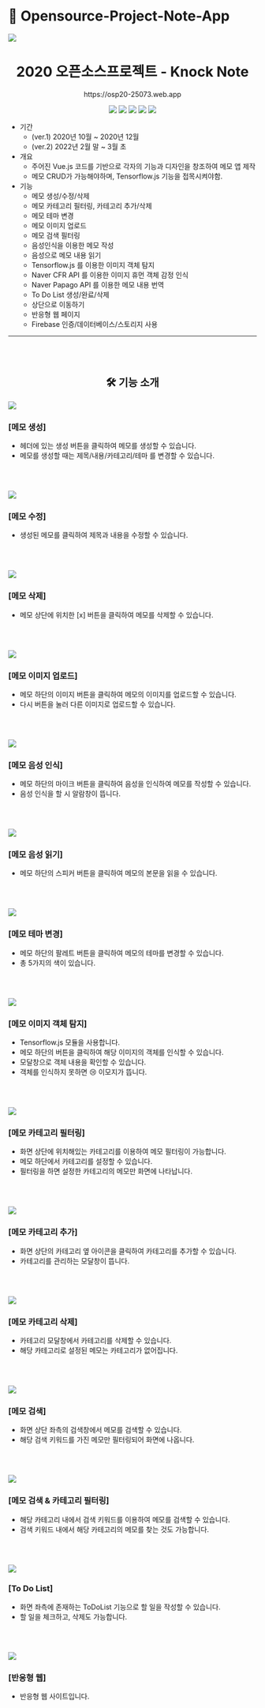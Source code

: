 # 🐥 Opensource-Project-Note-App

![](./images/메인화면.png)

<div align='center'>
<h1><b>2020 오픈소스프로젝트 - Knock Note</b></h1>
<p>https://osp20-25073.web.app</p>

<img src="https://img.shields.io/badge/Vue.js-4FC08D?style=flat-square&logo=Vue.js&logoColor=white"/></a>
<img src="https://img.shields.io/badge/HTML-E34F26?style=flat-square&logo=HTML5&logoColor=white"/></a>
<img src="https://img.shields.io/badge/SCSS-CC6699?style=flat-square&logo=SASS&logoColor=white"/></a>
<img src="https://img.shields.io/badge/Node.js-339933?style=flat-square&logo=Node.js&logoColor=white"/></a>
<img src="https://img.shields.io/badge/Firebase-FFCA28?style=flat-square&logo=Firebase&logoColor=white"/></a>


</div>

-   기간
    -   (ver.1) 2020년 10월 ~ 2020년 12월
    -   (ver.2) 2022년 2월 말 ~ 3월 초
-   개요
    -   주어진 Vue.js 코드를 기반으로 각자의 기능과 디자인을 창조하여 메모 앱 제작
    -   메모 CRUD가 가능해야하며, Tensorflow.js 기능을 접목시켜야함.
-   기능
    -   메모 생성/수정/삭제
    -   메모 카테고리 필터링, 카테고리 추가/삭제
    -   메모 테마 변경
    -   메모 이미지 업로드
    -   메모 검색 필터링
    -   음성인식을 이용한 메모 작성
    -   음성으로 메모 내용 읽기
    -   Tensorflow.js 를 이용한 이미지 객체 탐지
    -   Naver CFR API 를 이용한 이미지 휴먼 객체 감정 인식
    -   Naver Papago API 를 이용한 메모 내용 번역
    -   To Do List 생성/완료/삭제
    -   상단으로 이동하기
    -   반응형 웹 페이지
    -   Firebase 인증/데이터베이스/스토리지 사용
<hr/>
<br/>
<br/>

<div align="center">
<h2>🛠 기능 소개</h2>
</div>


![](./images/메모생성.gif)
### [메모 생성]
- 헤더에 있는 생성 버튼을 클릭하여 메모를 생성할 수 있습니다.
- 메모를 생성할 때는 제목/내용/카테고리/테마 를 변경할 수 있습니다.
<br/>
<br/>

![](./images/메모수정.gif)
### [메모 수정]
- 생성된 메모를 클릭하여 제목과 내용을 수정할 수 있습니다.
<br/>
<br/>

![](./images/메모삭제.gif)
### [메모 삭제]
- 메모 상단에 위치한 [x] 버튼을 클릭하여 메모를 삭제할 수 있습니다.

<br/>
<br/>

![](./images/메모이미지업로드.gif)
### [메모 이미지 업로드]
- 메모 하단의 이미지 버튼을 클릭하여 메모의 이미지를 업로드할 수 있습니다.
- 다시 버튼을 눌러 다른 이미지로 업로드할 수 있습니다.

<br/>
<br/>

![](./images/메모음성인식.gif)
### [메모 음성 인식]
- 메모 하단의 마이크 버튼을 클릭하여 음성을 인식하여 메모를 작성할 수 있습니다.
- 음성 인식을 할 시 알람창이 뜹니다.

<br/>
<br/>

![](./images/메모읽기.gif)
### [메모 음성 읽기]
- 메모 하단의 스피커 버튼을 클릭하여 메모의 본문을 읽을 수 있습니다.

<br/>
<br/>

![](./images/메모테마.gif)
### [메모 테마 변경]
- 메모 하단의 팔레트 버튼을 클릭하여 메모의 테마를 변경할 수 있습니다.
- 총 5가지의 색이 있습니다.


<br/>
<br/>

![](./images/메모객체탐지.gif)
### [메모 이미지 객체 탐지]
- Tensorflow.js 모듈을 사용합니다.
- 메모 하단의 버튼을 클릭하여 해당 이미지의 객체를 인식할 수 있습니다.
- 모달창으로 객체 내용을 확인할 수 있습니다.
- 객체를 인식하지 못하면 😢 이모지가 뜹니다.


<br/>
<br/>

![](./images/메모카테고리필터링.gif)
### [메모 카테고리 필터링]
- 화면 상단에 위치해있는 카테고리를 이용하여 메모 필터링이 가능합니다.
- 메모 하단에서 카테고리를 설정할 수 있습니다.
- 필터링을 하면 설정한 카테고리의 메모만 화면에 나타납니다.


<br/>
<br/>

![](./images/메모카테고리추가.gif)
### [메모 카테고리 추가]
- 화면 상단의 카테고리 옆 아이콘을 클릭하여 카테고리를 추가할 수 있습니다.
- 카테고리를 관리하는 모달창이 뜹니다.


<br/>
<br/>

![](./images/메모카테고리삭제.gif)
### [메모 카테고리 삭제]
- 카테고리 모달창에서 카테고리를 삭제할 수 있습니다.
- 해당 카테고리로 설정된 메모는 카테고리가 없어집니다.


<br/>
<br/>

![](./images/메모검색.gif)
### [메모 검색]
- 화면 상단 좌측의 검색창에서 메모를 검색할 수 있습니다.
- 해당 검색 키워드를 가진 메모만 필터링되어 화면에 나옵니다.


<br/>
<br/>

![](./images/메모검색카테고리.gif)
### [메모 검색 & 카테고리 필터링]
- 해당 카테고리 내에서 검색 키워드를 이용하여 메모를 검색할 수 있습니다.
- 검색 키워드 내에서 해당 카테고리의 메모를 찾는 것도 가능합니다.


<br/>
<br/>

![](./images/투두리스트.gif)
### [To Do List]
- 화면 좌측에 존재하는 ToDoList 기능으로 할 일을 작성할 수 있습니다.
- 할 일을 체크하고, 삭제도 가능합니다.


<br/>
<br/>

![](./images/반응형웹.gif)
### [반응형 웹]
- 반응형 웹 사이트입니다.
